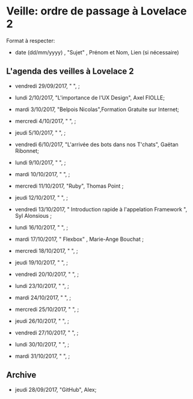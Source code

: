 # Veille: ordre de passage à Lovelace 2

Format à respecter:   
- date (dd/mm/yyyy) , "Sujet" ,  Prénom et Nom, Lien (si nécessaire)

## L'agenda des veilles à Lovelace 2

- vendredi 29/09/2017, " ", ;

- lundi 2/10/2017, "L'importance de l'UX Design", Axel FIOLLE;

- mardi 3/10/2017, "Belpois Nicolas",Formation Gratuite sur Internet;

- mercredi 4/10/2017, " ", ;

- jeudi 5/10/2017, " ", ;

- vendredi 6/10/2017, "L'arrivée des bots dans nos T'chats", Gaëtan Ribonnet;

- lundi 9/10/2017, " ", ;

- mardi 10/10/2017, " ", ;

- mercredi 11/10/2017, "Ruby", Thomas Point ;

- jeudi 12/10/2017, " ", ;

- vendredi 13/10/2017, " Introduction rapide à l'appelation Framework  ", Syl Alonsious ;

- lundi 16/10/2017, " ", ;

- mardi 17/10/2017, " Flexbox" , Marie-Ange Bouchat ; 

- mercredi 18/10/2017, " ", ;

- jeudi 19/10/2017, " ", ;

- vendredi 20/10/2017, " ", ;

- lundi 23/10/2017, " ", ;

- mardi 24/10/2017, " ", ;

- mercredi 25/10/2017, " ", ;

- jeudi 26/10/2017, " ", ;

- vendredi 27/10/2017, " ", ;

- lundi 30/10/2017, " ", ;

- mardi 31/10/2017, " ", ;




## Archive
- jeudi 28/09/2017, "GitHub", Alex;
